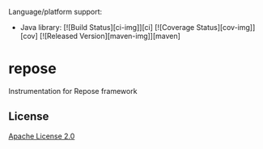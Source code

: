 Language/platform support:

* Java library: [![Build Status][ci-img]][ci] [![Coverage Status][cov-img]][cov] [![Released Version][maven-img]][maven]



# repose
Instrumentation for Repose framework

## License

[Apache License 2.0](./LICENSE)
